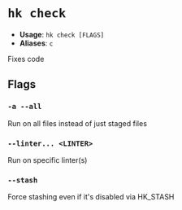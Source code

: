 # `hk check`

- **Usage**: `hk check [FLAGS]`
- **Aliases**: `c`

Fixes code

## Flags

### `-a --all`

Run on all files instead of just staged files

### `--linter... <LINTER>`

Run on specific linter(s)

### `--stash`

Force stashing even if it's disabled via HK_STASH

